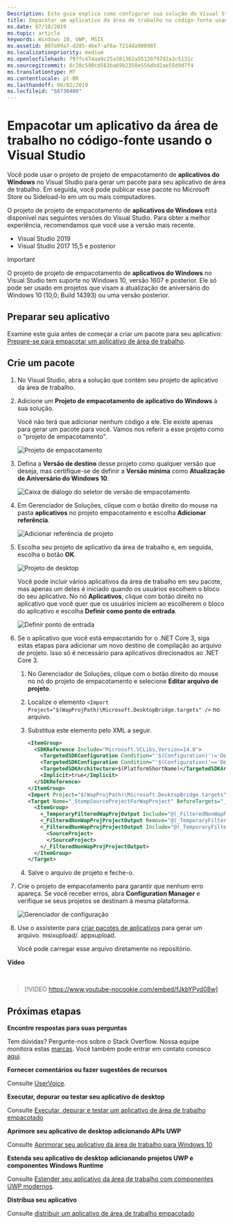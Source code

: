 ```yaml
---
Description: Este guia explica como configurar sua solução do Visual Studio para editar, depurar e empacotar o aplicativo de área de trabalho.
title: Empacotar um aplicativo da área de trabalho no código-fonte usando o Visual Studio
ms.date: 07/18/2019
ms.topic: article
keywords: Windows 10, UWP, MSIX
ms.assetid: 807a99a7-d285-46e7-af6a-7214da908907
ms.localizationpriority: medium
ms.openlocfilehash: f97fc474aa9c25a381362a55120797d2a3c5131c
ms.sourcegitcommit: 6c28c590cd563ba69b2350e556dbd2ae55d9d7f4
ms.translationtype: MT
ms.contentlocale: pt-BR
ms.lasthandoff: 08/02/2019
ms.locfileid: "68730400"
---
```

# <a name="package-a-desktop-app-from-source-code-using-visual-studio"></a>Empacotar um aplicativo da área de trabalho no código-fonte usando o Visual Studio

Você pode usar o projeto de projeto de empacotamento de **aplicativos do Windows** no Visual Studio para gerar um pacote para seu aplicativo de área de trabalho. Em seguida, você pode publicar esse pacote no Microsoft Store ou Sideload-lo em um ou mais computadores.

O projeto de projeto de empacotamento de **aplicativos do Windows** está disponível nas seguintes versões do Visual Studio. Para obter a melhor experiência, recomendamos que você use a versão mais recente.

* Visual Studio 2019
* Visual Studio 2017 15,5 e posterior

> [!IMPORTANT]
> O projeto de projeto de empacotamento de **aplicativos do Windows** no Visual Studio tem suporte no Windows 10, versão 1607 e posterior. Ele só pode ser usado em projetos que visam a atualização de aniversário do Windows 10 (10,0; Build 14393) ou uma versão posterior.

## <a name="prepare-your-application"></a>Preparar seu aplicativo

Examine este guia antes de começar a criar um pacote para seu aplicativo: [Prepare-se para empacotar um aplicativo de área de trabalho](desktop-to-uwp-prepare.md).

<a id="new-packaging-project"/>

## <a name="create-a-package"></a>Crie um pacote

1. No Visual Studio, abra a solução que contém seu projeto de aplicativo da área de trabalho.

2. Adicione um **Projeto de empacotamento de aplicativo do Windows** à sua solução.

   Você não terá que adicionar nenhum código a ele. Ele existe apenas para gerar um pacote para você. Vamos nos referir a esse projeto como o "projeto de empacotamento".

   ![Projeto de empacotamento](images/packaging-project.png)

3. Defina a **Versão de destino** desse projeto como qualquer versão que deseja, mas certifique-se de definir a **Versão mínima** como **Atualização de Aniversário do Windows 10**.

   ![Caixa de diálogo do seletor de versão de empacotamento](images/packaging-version.png)

4. Em Gerenciador de Soluções, clique com o botão direito do mouse na pasta **aplicativos** no projeto empacotamento e escolha **Adicionar referência**.

   ![Adicionar referência de projeto](images/add-project-reference.png)

5. Escolha seu projeto de aplicativo da área de trabalho e, em seguida, escolha o botão **OK**.

   ![Projeto de desktop](images/reference-project.png)

   Você pode incluir vários aplicativos da área de trabalho em seu pacote, mas apenas um deles é iniciado quando os usuários escolhem o bloco do seu aplicativo. No nó **Aplicativos**, clique com botão direito no aplicativo que você quer que os usuários iniciem ao escolherem o bloco do aplicativo e escolha **Definir como ponto de entrada**.

   ![Definir ponto de entrada](images/entry-point-set.png)

6. Se o aplicativo que você está empacotando for o .NET Core 3, siga estas etapas para adicionar um novo destino de compilação ao arquivo de projeto. Isso só é necessário para aplicativos direcionados ao .NET Core 3.  

    1. No Gerenciador de Soluções, clique com o botão direito do mouse no nó do projeto de empacotamento e selecione **Editar arquivo de projeto**.

    2. Localize o elemento `<Import Project="$(WapProjPath)\Microsoft.DesktopBridge.targets" />` no arquivo.

    3. Substitua este elemento pelo XML a seguir.

        ``` xml
        <ItemGroup>
          <SDKReference Include="Microsoft.VCLibs,Version=14.0">
            <TargetedSDKConfiguration Condition="'$(Configuration)'!='Debug'">Retail</TargetedSDKConfiguration>
            <TargetedSDKConfiguration Condition="'$(Configuration)'=='Debug'">Debug</TargetedSDKConfiguration>
            <TargetedSDKArchitecture>$(PlatformShortName)</TargetedSDKArchitecture>
            <Implicit>true</Implicit>
          </SDKReference>
        </ItemGroup>
        <Import Project="$(WapProjPath)\Microsoft.DesktopBridge.targets" />
        <Target Name="_StompSourceProjectForWapProject" BeforeTargets="_ConvertItems">
          <ItemGroup>
            <_TemporaryFilteredWapProjOutput Include="@(_FilteredNonWapProjProjectOutput)" />
            <_FilteredNonWapProjProjectOutput Remove="@(_TemporaryFilteredWapProjOutput)" />
            <_FilteredNonWapProjProjectOutput Include="@(_TemporaryFilteredWapProjOutput)">
              <SourceProject>
              </SourceProject>
            </_FilteredNonWapProjProjectOutput>
          </ItemGroup>
        </Target>
        ```

    4. Salve o arquivo de projeto e feche-o.

7. Crie o projeto de empacotamento para garantir que nenhum erro apareça. Se você receber erros, abra **Configuration Manager** e verifique se seus projetos se destinam à mesma plataforma.

   ![Gerenciador de configuração](images/config-manager.png)

8. Use o assistente para [criar pacotes de aplicativos](../package/packaging-uwp-apps.md) para gerar um arquivo. msixupload/. appxupload.

   Você pode carregar esse arquivo diretamente no repositório.

**Vídeo**

&nbsp;
> [!VIDEO https://www.youtube-nocookie.com/embed/fJkbYPyd08w]

## <a name="next-steps"></a>Próximas etapas

**Encontre respostas para suas perguntas**

Tem dúvidas? Pergunte-nos sobre o Stack Overflow. Nossa equipe monitora estas [marcas](https://stackoverflow.com/questions/tagged/project-centennial+or+desktop-bridge). Você também pode entrar em contato conosco [aqui](https://social.msdn.microsoft.com/Forums/en-US/home?filter=alltypes&sort=relevancedesc&searchTerm=%5BDesktop%20Converter%5D).

**Fornecer comentários ou fazer sugestões de recursos**

Consulte [UserVoice](https://wpdev.uservoice.com/forums/110705-universal-windows-platform/category/161895-desktop-bridge-centennial).

**Executar, depurar ou testar seu aplicativo de desktop**

Consulte [Executar, depurar e testar um aplicativo de área de trabalho empacotado](desktop-to-uwp-debug.md)

**Aprimore seu aplicativo de desktop adicionando APIs UWP**

Consulte [Aprimorar seu aplicativo da área de trabalho para Windows 10](https://docs.microsoft.com/windows/apps/desktop/modernize/desktop-to-uwp-enhance)

**Estenda seu aplicativo de desktop adicionando projetos UWP e componentes Windows Runtime**

Consulte [Estender seu aplicativo da área de trabalho com componentes UWP modernos](https://docs.microsoft.com/windows/apps/desktop/modernize/desktop-to-uwp-extend).

**Distribua seu aplicativo**

Consulte [distribuir um aplicativo de área de trabalho empacotado](https://docs.microsoft.com/windows/apps/desktop/modernize/desktop-to-uwp-distribute)
